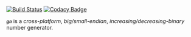 [![Build Status](https://tsymiar.visualstudio.com/MyAutomatic/_apis/build/status%2Ftsymiar.gn?branchName=main)](https://tsymiar.visualstudio.com/MyAutomatic/_build/latest?definitionId=73&branchName=main)
[![Codacy Badge](https://app.codacy.com/project/badge/Grade/4dcf84733d7a44628cb8d57deda6bde3)](https://app.codacy.com/gh/tsymiar/gn/dashboard?utm_source=gh&utm_medium=referral&utm_content=&utm_campaign=Badge_grade)

_**`gn`**_ is a _cross-platform_, _big/small-endian_, _increasing/decreasing-binary_ number generator.
